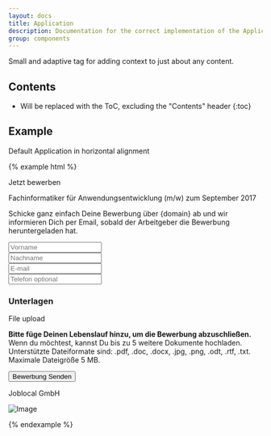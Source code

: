 ```yaml
---
layout: docs
title: Application
description: Documentation for the correct implementation of the Application.
group: components
---
```


Small and adaptive tag for adding context to just about any content.

## Contents

* Will be replaced with the ToC, excluding the "Contents" header
{:toc}

## Example

Default Application in horizontal alignment

{% example html %}
<div class="card">
  <div class="card-header card-inverse application-header">
  <div class="row">
    <div class="col-12 col-sm-4 align-self-center text-center">
      <p class="h1 my-auto">Jetzt bewerben</p>
    </div>
    <div class="col-12 col-sm-8 application-title align-self-center">
      <p class="my-auto">Fachinformatiker für Anwendungsentwicklung (m/w) zum September 2017</p>
    </div>
  </div>
  </div>
  <div class="card-block application">
      <div class="container mt-4">
        <div class="row">
            <div class="col-12">
            <p class="card-text-color">Schicke ganz einfach Deine Bewerbung über {domain} ab und wir informieren Dich per Email, sobald der Arbeitgeber die Bewerbung heruntergeladen hat.</p>
            <form class="inline-form">
                <div class="row">
                    <div class="col-12 col-md-6 mb-2">
                        <input type="text" class="form-control mb-2" id="inlineFormInput" placeholder="Vorname">
                    </div>
                    <div class="col-12 col-md-6">
                        <input type="text" class="form-control mb-2" id="inlineFormInput" placeholder="Nachname">
                    </div>
                    <div class="col-12 col-md-8 mb-2">
                        <input type="text" class="form-control mb-2" id="inlineFormInput" placeholder="E-mail">
                    </div>
                    <div class="col-12 col-md-4">
                        <input type="text" class="form-control mb-2" id="inlineFormInput" placeholder="Telefon optional">
                    </div>
                    <div class="col-12 mt-2">
                        <h3>Unterlagen</h3>
                    </div>
                    <div class="col-12">
                      <p class="dash-border card-text-color text-center p-2">File upload</p>
                    </div>
                    <div class="col-12">
                        <p class="card-text-color"><strong> Bitte füge Deinen Lebenslauf hinzu, um die Bewerbung abzuschließen.</strong> <br /> Wenn du möchtest, kannst Du bis zu 5 weitere Dokumente hochladen. Unterstützte Dateiformate sind: .pdf, .doc, .docx, .jpg, .png, .odt, .rtf, .txt. Maximale Dateigröße 5 MB.</p>
                    </div>
                </div>
                <div class="row mb-3">
                    <div class="col-6">
                      <button type="button" class="btn btn-primary btn-lg">Bewerbung Senden</button>
                    </div>
                    <div class="col-6 align-self-center">
                        <div class="row">
                            <div class="col-12 col-md-10 text-right align-self-center">
                                <p class="card-text-color card-text-font-size my-auto">Joblocal GmbH</p>
                            </div>
                            <div class="col-2 push-10 push-md-0">
                                <img class="img-fluid" data-src="holder.js/50x50?auto=yes&bg=777&fg=555&text=logo" alt="Image" />
                            </div>
                        </div>
                    </div>
                </div>
            </form>
            </div>
          </div>
      </div>
  </div>
</div>
{% endexample %}

